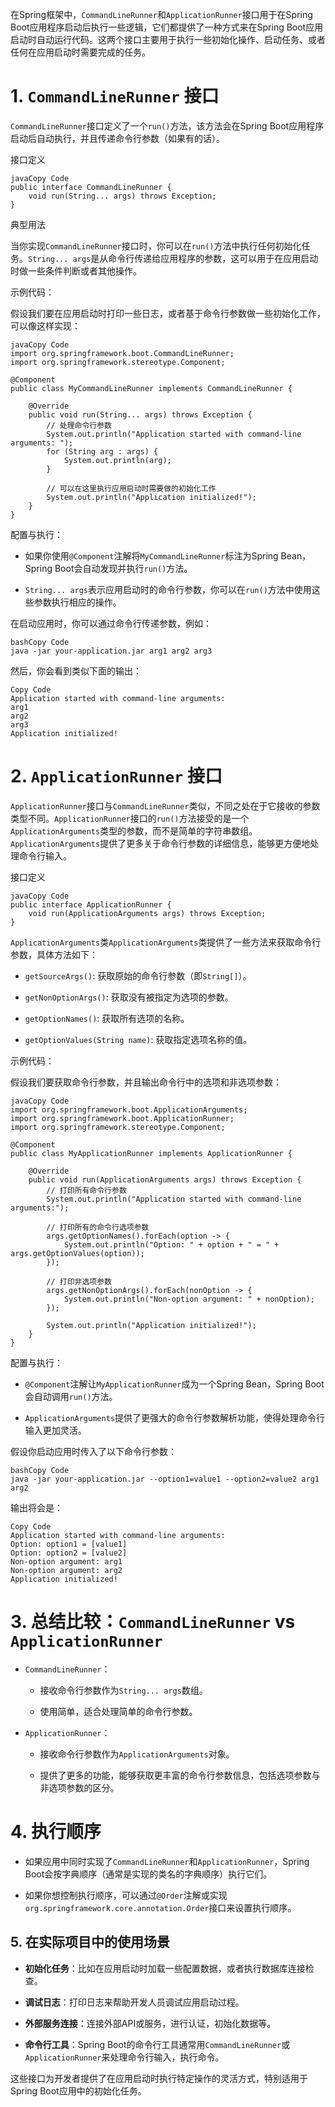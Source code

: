 在Spring框架中，`CommandLineRunner`和`ApplicationRunner`接口用于在Spring Boot应用程序启动后执行一些逻辑，它们都提供了一种方式来在Spring Boot应用启动时自动运行代码。这两个接口主要用于执行一些初始化操作、启动任务、或者任何在应用启动时需要完成的任务。

# 1. `CommandLineRunner` 接口

`CommandLineRunner`接口定义了一个`run()`方法，该方法会在Spring Boot应用程序启动后自动执行，并且传递命令行参数（如果有的话）。

接口定义

```block
javaCopy Code
public interface CommandLineRunner {
    void run(String... args) throws Exception;
}

```

典型用法

当你实现`CommandLineRunner`接口时，你可以在`run()`方法中执行任何初始化任务。`String... args`是从命令行传递给应用程序的参数，这可以用于在应用启动时做一些条件判断或者其他操作。

示例代码：

假设我们要在应用启动时打印一些日志，或者基于命令行参数做一些初始化工作，可以像这样实现：

```block
javaCopy Code
import org.springframework.boot.CommandLineRunner;
import org.springframework.stereotype.Component;

@Component
public class MyCommandLineRunner implements CommandLineRunner {

    @Override
    public void run(String... args) throws Exception {
        // 处理命令行参数
        System.out.println("Application started with command-line arguments: ");
        for (String arg : args) {
            System.out.println(arg);
        }
        
        // 可以在这里执行应用启动时需要做的初始化工作
        System.out.println("Application initialized!");
    }
}

```

配置与执行：

- 如果你使用`@Component`注解将`MyCommandLineRunner`标注为Spring Bean，Spring Boot会自动发现并执行`run()`方法。

- `String... args`表示应用启动时的命令行参数，你可以在`run()`方法中使用这些参数执行相应的操作。

在启动应用时，你可以通过命令行传递参数，例如：

```block
bashCopy Code
java -jar your-application.jar arg1 arg2 arg3

```

然后，你会看到类似下面的输出：

```block
Copy Code
Application started with command-line arguments:
arg1
arg2
arg3
Application initialized!

```

# 2. `ApplicationRunner` 接口

`ApplicationRunner`接口与`CommandLineRunner`类似，不同之处在于它接收的参数类型不同。`ApplicationRunner`接口的`run()`方法接受的是一个`ApplicationArguments`类型的参数，而不是简单的字符串数组。`ApplicationArguments`提供了更多关于命令行参数的详细信息，能够更方便地处理命令行输入。

接口定义

```block
javaCopy Code
public interface ApplicationRunner {
    void run(ApplicationArguments args) throws Exception;
}

```

`ApplicationArguments`类`ApplicationArguments`类提供了一些方法来获取命令行参数，具体方法如下：

- `getSourceArgs()`: 获取原始的命令行参数（即`String[]`）。

- `getNonOptionArgs()`: 获取没有被指定为选项的参数。

- `getOptionNames()`: 获取所有选项的名称。

- `getOptionValues(String name)`: 获取指定选项名称的值。

示例代码：

假设我们要获取命令行参数，并且输出命令行中的选项和非选项参数：

```block
javaCopy Code
import org.springframework.boot.ApplicationArguments;
import org.springframework.boot.ApplicationRunner;
import org.springframework.stereotype.Component;

@Component
public class MyApplicationRunner implements ApplicationRunner {

    @Override
    public void run(ApplicationArguments args) throws Exception {
        // 打印所有命令行参数
        System.out.println("Application started with command-line arguments:");
        
        // 打印所有的命令行选项参数
        args.getOptionNames().forEach(option -> {
            System.out.println("Option: " + option + " = " + args.getOptionValues(option));
        });

        // 打印非选项参数
        args.getNonOptionArgs().forEach(nonOption -> {
            System.out.println("Non-option argument: " + nonOption);
        });

        System.out.println("Application initialized!");
    }
}

```

配置与执行：

- `@Component`注解让`MyApplicationRunner`成为一个Spring Bean，Spring Boot会自动调用`run()`方法。

- `ApplicationArguments`提供了更强大的命令行参数解析功能，使得处理命令行输入更加灵活。

假设你启动应用时传入了以下命令行参数：

```block
bashCopy Code
java -jar your-application.jar --option1=value1 --option2=value2 arg1 arg2

```

输出将会是：

```block
Copy Code
Application started with command-line arguments:
Option: option1 = [value1]
Option: option2 = [value2]
Non-option argument: arg1
Non-option argument: arg2
Application initialized!

```

# 3. 总结比较：`CommandLineRunner` vs `ApplicationRunner`

- `CommandLineRunner`：

    - 接收命令行参数作为`String... args`数组。

    - 使用简单，适合处理简单的命令行参数。

- `ApplicationRunner`：

    - 接收命令行参数作为`ApplicationArguments`对象。

    - 提供了更多的功能，能够获取更丰富的命令行参数信息，包括选项参数与非选项参数的区分。

# 4. 执行顺序

- 如果应用中同时实现了`CommandLineRunner`和`ApplicationRunner`，Spring Boot会按字典顺序（通常是实现的类名的字典顺序）执行它们。

- 如果你想控制执行顺序，可以通过`@Order`注解或实现`org.springframework.core.annotation.Order`接口来设置执行顺序。

## 5. 在实际项目中的使用场景

- **初始化任务**：比如在应用启动时加载一些配置数据，或者执行数据库连接检查。

- **调试日志**：打印日志来帮助开发人员调试应用启动过程。

- **外部服务连接**：连接外部API或服务，进行认证，初始化数据等。

- **命令行工具**：Spring Boot的命令行工具通常用`CommandLineRunner`或`ApplicationRunner`来处理命令行输入，执行命令。

这些接口为开发者提供了在应用启动时执行特定操作的灵活方式，特别适用于Spring Boot应用中的初始化任务。

